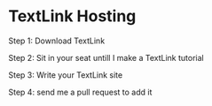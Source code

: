 # TextLink Hosting

Step 1: Download TextLink

Step 2: Sit in your seat untill I make a TextLink tutorial

Step 3: Write your TextLink site

Step 4: send me a pull request to add it
